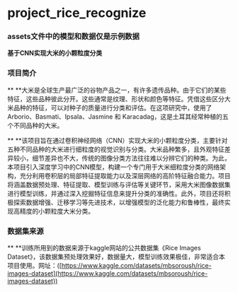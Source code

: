 # project_rice_recognize

### assets文件中的模型和数据仅是示例数据

**基于CNN实现大米的小颗粒度分类**

### 项目简介

**		**大米是全球生产最广泛的谷物产品之一，有许多遗传品种。由于它们的某些特征，这些品种彼此分开。这些通常是纹理、形状和颜色等特征。凭借这些区分大米品种的特征，可以对种子的质量进行分类和评估。在这项研究中，使用了 Arborio、Basmati、Ipsala、Jasmine 和 Karacadag，这是土耳其经常种植的五个不同品种的大米。

**		**该项目旨在通过卷积神经网络（CNN）实现大米的小颗粒度分类，主要针对五种不同品种的大米进行细粒度的视觉识别与分类。大米品种繁多，且外观特征差异较小，细节差异也不大，传统的图像分类方法往往难以分辨它们的种类。为此，本项目引入深度学习中的CNN模型，构建一个专门用于大米细粒度分类的网络架构，充分利用卷积层的局部特征提取能力以及深层网络的高阶特征融合能力。项目将涵盖数据预处理、特征提取、模型训练与评估等关键环节，采用大米图像数据集进行模型训练，并通过深入挖掘特征信息来提升分类的准确性。此外，项目还将积极探索数据增强、迁移学习等先进技术，以增强模型的泛化能力和鲁棒性，最终实现高精度的小颗粒度大米分类。

### 数据集来源

**		**训练所用到的数据来源于kaggle网站的公共数据集《Rice Images Dataset》，该数据集预处理效果好，数据量大，模型训练效果极佳，非常适合本项目使用。网址：([https://www.kaggle.com/datasets/mbsoroush/rice-images-dataset](https://www.kaggle.com/datasets/mbsoroush/rice-images-dataset))
